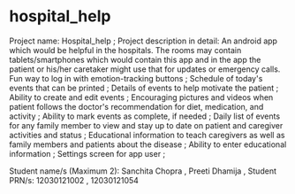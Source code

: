 hospital_help
=============
Project name: Hospital_help ;
Project description in detail:
    An android app which would be helpful in the hospitals. The rooms may contain tablets/smartphones which would contain     this app and in the app the patient or his/her caretaker might use that for updates or emergency calls.
    Fun way to log in with emotion-tracking buttons ;
    Schedule of today's events that can be printed ;
    Details of events to help motivate the patient ;
    Ability to create and edit events ;
    Encouraging pictures and videos when patient follows the doctor's recommendation for diet, medication, and activity ;
    Ability to mark events as complete, if needed ; 
    Daily list of events for any family member to view and stay up to date on patient and caregiver activities and status ;
    Educational information to teach caregivers as well as family members and patients about the disease ;
    Ability to enter educational information ;
    Settings screen for app user ;

Student name/s (Maximum 2):	Sanchita Chopra , 
				Preeti Dhamija ,
Student PRN/s: 12030121002 ,
		  12030121054
